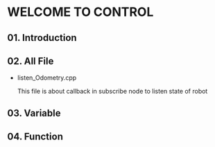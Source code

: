 <h1>WELCOME TO CONTROL</h1>
<h2>01. Introduction</h2>

<h2>02. All File</h2>
	<ul>
		<li>listen_Odometry.cpp</li>
		<p>This file is about callback in subscribe node to listen state of robot </p>
	</ul>

<h2>03. Variable</h2>

<h2>04. Function</h2>
